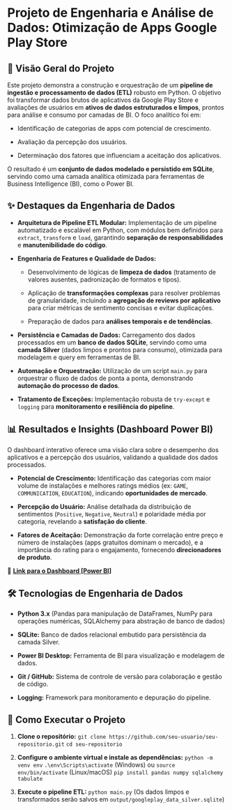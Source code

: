 # Projeto de Engenharia e Análise de Dados: Otimização de Apps Google Play Store

## 🎯 Visão Geral do Projeto

Este projeto demonstra a construção e orquestração de um **pipeline de ingestão e processamento de dados (ETL)** robusto em Python. O objetivo foi transformar dados brutos de aplicativos da Google Play Store e avaliações de usuários em **ativos de dados estruturados e limpos**, prontos para análise e consumo por camadas de BI. O foco analítico foi em:

- Identificação de categorias de apps com potencial de crescimento.
    
- Avaliação da percepção dos usuários.
    
- Determinação dos fatores que influenciam a aceitação dos aplicativos.
    

O resultado é um **conjunto de dados modelado e persistido em SQLite**, servindo como uma camada analítica otimizada para ferramentas de Business Intelligence (BI), como o Power BI.

## ✨ Destaques da Engenharia de Dados

- **Arquitetura de Pipeline ETL Modular:** Implementação de um pipeline automatizado e escalável em Python, com módulos bem definidos para `extract`, `transform` e `load`, garantindo **separação de responsabilidades** e **manutenibilidade do código**.
    
- **Engenharia de Features e Qualidade de Dados:**
    
    - Desenvolvimento de lógicas de **limpeza de dados** (tratamento de valores ausentes, padronização de formatos e tipos).
        
    - Aplicação de **transformações complexas** para resolver problemas de granularidade, incluindo a **agregação de reviews por aplicativo** para criar métricas de sentimento concisas e evitar duplicações.
        
    - Preparação de dados para **análises temporais e de tendências**.
        
- **Persistência e Camadas de Dados:** Carregamento dos dados processados em um **banco de dados SQLite**, servindo como uma **camada Silver** (dados limpos e prontos para consumo), otimizada para modelagem e query em ferramentas de BI.
    
- **Automação e Orquestração:** Utilização de um script `main.py` para orquestrar o fluxo de dados de ponta a ponta, demonstrando **automação do processo de dados**.
    
- **Tratamento de Exceções:** Implementação robusta de `try-except` e `logging` para **monitoramento e resiliência do pipeline**.
    

## 📊 Resultados e Insights (Dashboard Power BI)

O dashboard interativo oferece uma visão clara sobre o desempenho dos aplicativos e a percepção dos usuários, validando a qualidade dos dados processados.

- **Potencial de Crescimento:** Identificação das categorias com maior volume de instalações e melhores ratings médios (ex: `GAME`, `COMMUNICATION`, `EDUCATION`), indicando **oportunidades de mercado**.
    
- **Percepção do Usuário:** Análise detalhada da distribuição de sentimentos (`Positive`, `Negative`, `Neutral`) e polaridade média por categoria, revelando a **satisfação do cliente**.
    
- **Fatores de Aceitação:** Demonstração da forte correlação entre preço e número de instalações (apps gratuitos dominam o mercado), e a importância do rating para o engajamento, fornecendo **direcionadores de produto**.
    

**🔗** [**Link para o Dashboard [Power BI]**](https://app.powerbi.com/view?r=eyJrIjoiY2E4Zjk3NzktMWY2MS00OThlLWJhYTYtNzJhMDIyZjRkZjViIiwidCI6ImMyYmQ1MWFmLWY4ZTctNDkwNC05MDg1LWRiNzVhNGU2ZGZlMiJ9)

## 🛠️ Tecnologias de Engenharia de Dados

- **Python 3.x** (Pandas para manipulação de DataFrames, NumPy para operações numéricas, SQLAlchemy para abstração de banco de dados)
    
- **SQLite:** Banco de dados relacional embutido para persistência da camada Silver.
    
- **Power BI Desktop:** Ferramenta de BI para visualização e modelagem de dados.
    
- **Git / GitHub:** Sistema de controle de versão para colaboração e gestão de código.
    
- **Logging:** Framework para monitoramento e depuração do pipeline.
    

## 🚀 Como Executar o Projeto

1. **Clone o repositório:** `git clone https://github.com/seu-usuario/seu-repositorio.git` `cd seu-repositorio`
    
2. **Configure o ambiente virtual e instale as dependências:** `python -m venv env` `.\env\Scripts\activate` (Windows) ou `source env/bin/activate` (Linux/macOS) `pip install pandas numpy sqlalchemy tabulate`
    
3. **Execute o pipeline ETL:** `python main.py` (Os dados limpos e transformados serão salvos em `output/googleplay_data_silver.sqlite`)
   
